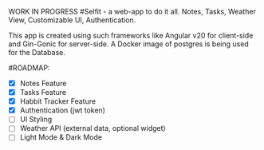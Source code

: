 WORK IN PROGRESS
#Selfit - a web-app to do it all. Notes, Tasks, Weather View, Customizable UI, Authentication.

This app is created using such frameworks like Angular v20 for client-side and Gin-Gonic for server-side. A Docker image of postgres is being used for the Database.

#ROADMAP:
- [x] Notes Feature
- [x] Tasks Feature
- [x] Habbit Tracker Feature
- [x] Authentication (jwt token)
- [ ] UI Styling
- [ ] Weather API (external data, optional widget)
- [ ] Light Mode & Dark Mode
